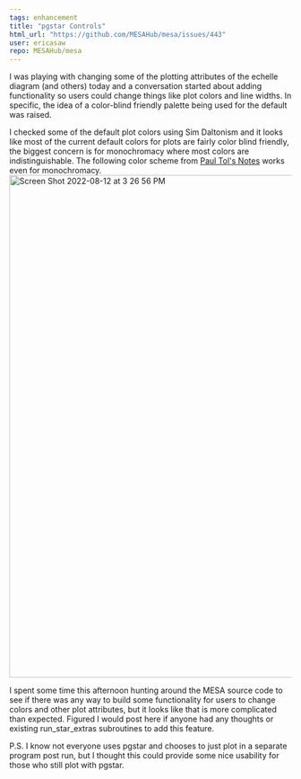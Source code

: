 ```yaml
---
tags: enhancement
title: "pgstar Controls"
html_url: "https://github.com/MESAHub/mesa/issues/443"
user: ericasaw
repo: MESAHub/mesa
---
```


I was playing with changing some of the plotting attributes of the echelle diagram (and others) today and a conversation started about adding functionality so users could change things like plot colors and line widths. In specific, the idea of a color-blind friendly palette being used for the default was raised. 

I checked some of the default plot colors using Sim Daltonism and it looks like most of the current default colors for plots are fairly color blind friendly, the biggest concern is for monochromacy where most colors are indistinguishable. The following color scheme from [Paul Tol's Notes](https://personal.sron.nl/~pault/) works even for monochromacy.
<img width="895" alt="Screen Shot 2022-08-12 at 3 26 56 PM" src="https://user-images.githubusercontent.com/50722189/184452474-baa41217-03a7-4142-87d2-1b9a22e11940.png">

I spent some time this afternoon hunting around the MESA source code to see if there was any way to build some functionality for users to change colors and other plot attributes, but it looks like that is more complicated than expected. Figured I would post here if anyone had any thoughts or existing run_star_extras subroutines to add this feature.

P.S. I know not everyone uses pgstar and chooses to just plot in a separate program post run, but I thought this could provide some nice usability for those who still plot with pgstar. 